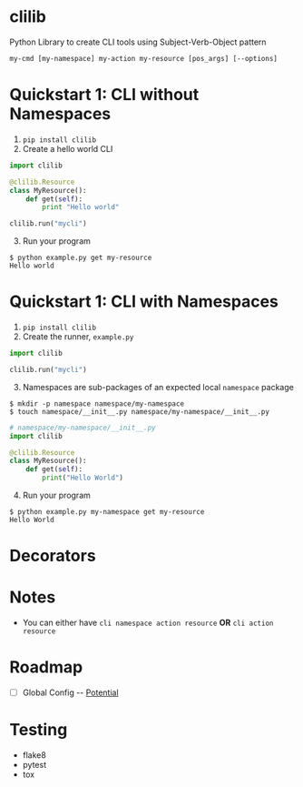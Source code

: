 # clilib
Python Library to create CLI tools using Subject-Verb-Object pattern
```
my-cmd [my-namespace] my-action my-resource [pos_args] [--options]
```

# Quickstart 1: CLI without Namespaces
1. `pip install clilib`
2. Create a hello world CLI
```python
import clilib

@clilib.Resource
class MyResource():
    def get(self):
        print "Hello world"

clilib.run("mycli")
```
3. Run your program
```
$ python example.py get my-resource
Hello world
```

# Quickstart 1: CLI with Namespaces
1. `pip install clilib`
2. Create the runner, `example.py`
```python
import clilib

clilib.run("mycli")
```
3. Namespaces are sub-packages of an expected local `namespace` package
```
$ mkdir -p namespace namespace/my-namespace
$ touch namespace/__init__.py namespace/my-namespace/__init__.py
```
```python
# namespace/my-namespace/__init__.py
import clilib

@clilib.Resource
class MyResource():
    def get(self):
        print("Hello World")
```
4. Run your program
```
$ python example.py my-namespace get my-resource
Hello World
```

# Decorators

# Notes
- You can either have `cli namespace action resource` **OR** `cli action resource`

# Roadmap
- [ ] Global Config -- [Potential](https://docs.python.org/3.2/library/argparse.html#the-namespace-object)

# Testing
- flake8
- pytest
- tox